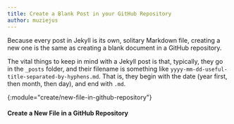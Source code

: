 ```yaml
---
title: Create a Blank Post in your GitHub Repository
author: muziejus
---
```


Because every post in Jekyll is its own, solitary Markdown file, creating a
new one is the same as creating a blank document in a GitHub repository.

The vital things to keep in mind with a Jekyll post is that, typically, they
go in the `_posts` folder, and their filename is something like
`yyyy-mm-dd-useful-title-separated-by-hyphens.md`. That is, they begin with
the date (year first, then month, then day), and end with `.md`.

{:module="create/new-file-in-github-repository"}
#### Create a New File in a GitHub Repository
